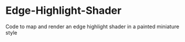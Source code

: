 # Edge-Highlight-Shader
Code to map and render an edge highlight shader in a painted miniature style
